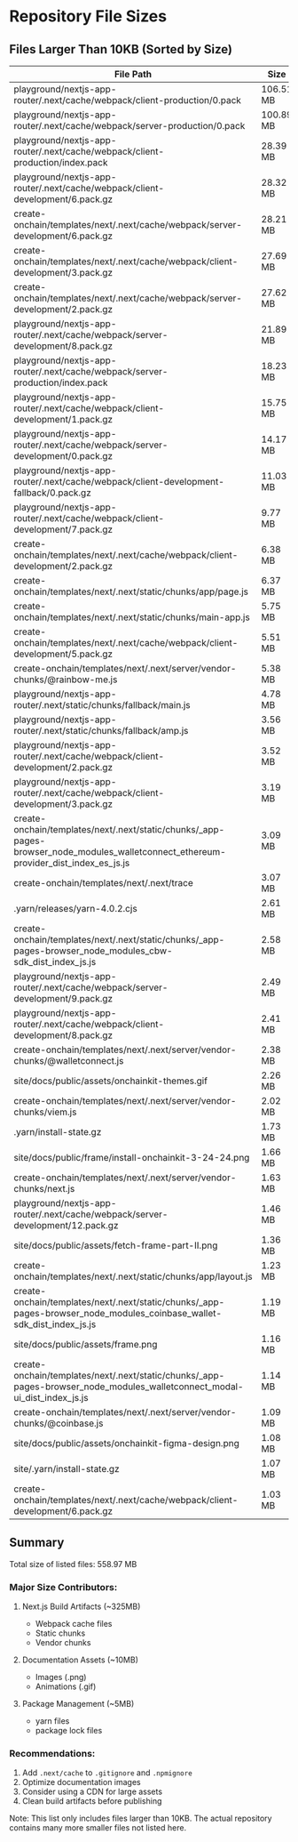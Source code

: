 # Repository File Sizes

## Files Larger Than 10KB (Sorted by Size)

| File Path | Size |
|-----------|------|
| playground/nextjs-app-router/.next/cache/webpack/client-production/0.pack | 106.51 MB |
| playground/nextjs-app-router/.next/cache/webpack/server-production/0.pack | 100.89 MB |
| playground/nextjs-app-router/.next/cache/webpack/client-production/index.pack | 28.39 MB |
| playground/nextjs-app-router/.next/cache/webpack/client-development/6.pack.gz | 28.32 MB |
| create-onchain/templates/next/.next/cache/webpack/server-development/6.pack.gz | 28.21 MB |
| create-onchain/templates/next/.next/cache/webpack/client-development/3.pack.gz | 27.69 MB |
| create-onchain/templates/next/.next/cache/webpack/server-development/2.pack.gz | 27.62 MB |
| playground/nextjs-app-router/.next/cache/webpack/server-development/8.pack.gz | 21.89 MB |
| playground/nextjs-app-router/.next/cache/webpack/server-production/index.pack | 18.23 MB |
| playground/nextjs-app-router/.next/cache/webpack/client-development/1.pack.gz | 15.75 MB |
| playground/nextjs-app-router/.next/cache/webpack/server-development/0.pack.gz | 14.17 MB |
| playground/nextjs-app-router/.next/cache/webpack/client-development-fallback/0.pack.gz | 11.03 MB |
| playground/nextjs-app-router/.next/cache/webpack/client-development/7.pack.gz | 9.77 MB |
| create-onchain/templates/next/.next/cache/webpack/client-development/2.pack.gz | 6.38 MB |
| create-onchain/templates/next/.next/static/chunks/app/page.js | 6.37 MB |
| create-onchain/templates/next/.next/static/chunks/main-app.js | 5.75 MB |
| create-onchain/templates/next/.next/cache/webpack/client-development/5.pack.gz | 5.51 MB |
| create-onchain/templates/next/.next/server/vendor-chunks/@rainbow-me.js | 5.38 MB |
| playground/nextjs-app-router/.next/static/chunks/fallback/main.js | 4.78 MB |
| playground/nextjs-app-router/.next/static/chunks/fallback/amp.js | 3.56 MB |
| playground/nextjs-app-router/.next/cache/webpack/client-development/2.pack.gz | 3.52 MB |
| playground/nextjs-app-router/.next/cache/webpack/client-development/3.pack.gz | 3.19 MB |
| create-onchain/templates/next/.next/static/chunks/_app-pages-browser_node_modules_walletconnect_ethereum-provider_dist_index_es_js.js | 3.09 MB |
| create-onchain/templates/next/.next/trace | 3.07 MB |
| .yarn/releases/yarn-4.0.2.cjs | 2.61 MB |
| create-onchain/templates/next/.next/static/chunks/_app-pages-browser_node_modules_cbw-sdk_dist_index_js.js | 2.58 MB |
| playground/nextjs-app-router/.next/cache/webpack/server-development/9.pack.gz | 2.49 MB |
| playground/nextjs-app-router/.next/cache/webpack/client-development/8.pack.gz | 2.41 MB |
| create-onchain/templates/next/.next/server/vendor-chunks/@walletconnect.js | 2.38 MB |
| site/docs/public/assets/onchainkit-themes.gif | 2.26 MB |
| create-onchain/templates/next/.next/server/vendor-chunks/viem.js | 2.02 MB |
| .yarn/install-state.gz | 1.73 MB |
| site/docs/public/frame/install-onchainkit-3-24-24.png | 1.66 MB |
| create-onchain/templates/next/.next/server/vendor-chunks/next.js | 1.63 MB |
| playground/nextjs-app-router/.next/cache/webpack/server-development/12.pack.gz | 1.46 MB |
| site/docs/public/assets/fetch-frame-part-II.png | 1.36 MB |
| create-onchain/templates/next/.next/static/chunks/app/layout.js | 1.23 MB |
| create-onchain/templates/next/.next/static/chunks/_app-pages-browser_node_modules_coinbase_wallet-sdk_dist_index_js.js | 1.19 MB |
| site/docs/public/assets/frame.png | 1.16 MB |
| create-onchain/templates/next/.next/static/chunks/_app-pages-browser_node_modules_walletconnect_modal-ui_dist_index_js.js | 1.14 MB |
| create-onchain/templates/next/.next/server/vendor-chunks/@coinbase.js | 1.09 MB |
| site/docs/public/assets/onchainkit-figma-design.png | 1.08 MB |
| site/.yarn/install-state.gz | 1.07 MB |
| create-onchain/templates/next/.next/cache/webpack/client-development/6.pack.gz | 1.03 MB |

## Summary

Total size of listed files: 558.97 MB

### Major Size Contributors:
1. Next.js Build Artifacts (~325MB)
   - Webpack cache files
   - Static chunks
   - Vendor chunks

2. Documentation Assets (~10MB)
   - Images (.png)
   - Animations (.gif)

3. Package Management (~5MB)
   - yarn files
   - package lock files

### Recommendations:
1. Add `.next/cache` to `.gitignore` and `.npmignore`
2. Optimize documentation images
3. Consider using a CDN for large assets
4. Clean build artifacts before publishing

Note: This list only includes files larger than 10KB. The actual repository contains many more smaller files not listed here.
